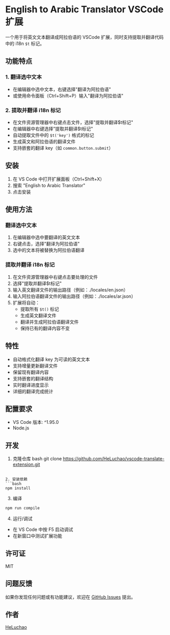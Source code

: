 # English to Arabic Translator VSCode 扩展

一个用于将英文文本翻译成阿拉伯语的 VSCode 扩展，同时支持提取并翻译代码中的 i18n `$t` 标记。

## 功能特点

### 1. 翻译选中文本
- 在编辑器中选中文本，右键选择"翻译为阿拉伯语"
- 或使用命令面板（Ctrl+Shift+P）输入"翻译为阿拉伯语"

### 2. 提取并翻译 i18n 标记
- 在文件资源管理器中右键点击文件，选择"提取并翻译$t标记"
- 在编辑器中右键选择"提取并翻译$t标记"
- 自动提取文件中的 `$t('key')` 格式的标记
- 生成英文和阿拉伯语的翻译文件
- 支持嵌套的翻译 key（如 `common.button.submit`）

## 安装

1. 在 VS Code 中打开扩展面板（Ctrl+Shift+X）
2. 搜索 "English to Arabic Translator"
3. 点击安装

## 使用方法

### 翻译选中文本
1. 在编辑器中选中要翻译的英文文本
2. 右键点击，选择"翻译为阿拉伯语"
3. 选中的文本将被替换为阿拉伯语翻译

### 提取并翻译 i18n 标记
1. 在文件资源管理器中右键点击要处理的文件
2. 选择"提取并翻译$t标记"
3. 输入英文翻译文件的输出路径（例如：./locales/en.json）
4. 输入阿拉伯语翻译文件的输出路径（例如：./locales/ar.json）
5. 扩展将自动：
   - 提取所有 `$t()` 标记
   - 生成英文翻译文件
   - 翻译并生成阿拉伯语翻译文件
   - 保持已有的翻译内容不变

## 特性

- 自动格式化翻译 key 为可读的英文文本
- 支持增量更新翻译文件
- 保留现有翻译内容
- 支持嵌套的翻译结构
- 实时翻译进度显示
- 详细的翻译完成统计

## 配置要求

- VS Code 版本: ^1.95.0
- Node.js

## 开发

1. 克隆仓库
bash
git clone https://github.com/HeLuchao/vscode-translate-extension.git
```

2. 安装依赖
```bash
npm install
```
3. 编译
```bash
npm run compile
```

4. 运行/调试
- 在 VS Code 中按 F5 启动调试
- 在新窗口中测试扩展功能

## 许可证

MIT

## 问题反馈

如果你发现任何问题或有功能建议，欢迎在 [GitHub Issues](https://github.com/HeLuchao/vscode-translate-extension/issues) 提出。

## 作者

[HeLuchao](https://github.com/HeLuchao)